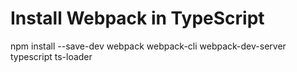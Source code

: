 # Install Webpack in TypeScript
npm install --save-dev webpack webpack-cli webpack-dev-server typescript ts-loader